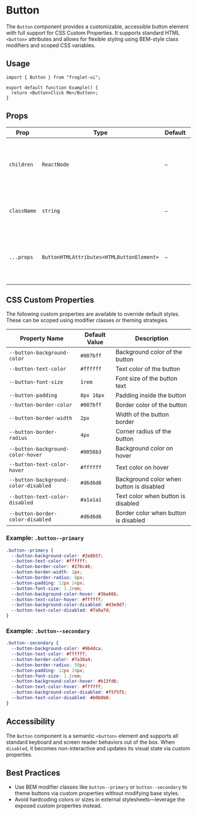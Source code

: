 # Button

The `Button` component provides a customizable, accessible button element with full support for CSS Custom Properties. It supports standard HTML `<button>` attributes and allows for flexible styling using BEM-style class modifiers and scoped CSS variables.

## Usage

```tsx
import { Button } from "froglet-ui";

export default function Example() {
  return <Button>Click Me</Button>;
}
```

## Props

| Prop        | Type                                      | Default | Description                                                                |
| ----------- | ----------------------------------------- | ------- | -------------------------------------------------------------------------- |
| `children`  | `ReactNode`                               | `—`     | Content inside the button. Supports text, icons, and other elements.       |
| `className` | `string`                                  | `—`     | Additional classes to modify appearance or behavior.                       |
| `...props`  | `ButtonHTMLAttributes<HTMLButtonElement>` | `—`     | All standard HTML button attributes (e.g., `type`, `disabled`, `onClick`). |

## CSS Custom Properties

The following custom properties are available to override default styles. These can be scoped using modifier classes or theming strategies.

| Property Name                        | Default Value | Description                              |
| ------------------------------------ | ------------- | ---------------------------------------- |
| `--button-background-color`          | `#007bff`     | Background color of the button           |
| `--button-text-color`                | `#ffffff`     | Text color of the button                 |
| `--button-font-size`                 | `1rem`        | Font size of the button text             |
| `--button-padding`                   | `8px 16px`    | Padding inside the button                |
| `--button-border-color`              | `#007bff`     | Border color of the button               |
| `--button-border-width`              | `2px`         | Width of the button border               |
| `--button-border-radius`             | `4px`         | Corner radius of the button              |
| `--button-background-color-hover`    | `#0056b3`     | Background color on hover                |
| `--button-text-color-hover`          | `#ffffff`     | Text color on hover                      |
| `--button-background-color-disabled` | `#d6d6d6`     | Background color when button is disabled |
| `--button-text-color-disabled`       | `#a1a1a1`     | Text color when button is disabled       |
| `--button-border-color-disabled`     | `#d6d6d6`     | Border color when button is disabled     |

### Example: `.button--primary`

```css
.button--primary {
  --button-background-color: #2e8b57;
  --button-text-color: #ffffff;
  --button-border-color: #276c46;
  --button-border-width: 2px;
  --button-border-radius: 8px;
  --button-padding: 12px 24px;
  --button-font-size: 1.2rem;
  --button-background-color-hover: #3ba66b;
  --button-text-color-hover: #ffffff;
  --button-background-color-disabled: #d3e9d7;
  --button-text-color-disabled: #7a9a7d;
}
```

### Example: `.button--secondary`

```css
.button--secondary {
  --button-background-color: #9b4dca;
  --button-text-color: #ffffff;
  --button-border-color: #7a36a4;
  --button-border-radius: 50px;
  --button-padding: 12px 24px;
  --button-font-size: 1.2rem;
  --button-background-color-hover: #b13fd6;
  --button-text-color-hover: #ffffff;
  --button-background-color-disabled: #f5f5f5;
  --button-text-color-disabled: #b0b0b0;
}
```

## Accessibility

The `Button` component is a semantic `<button>` element and supports all standard keyboard and screen reader behaviors out of the box. When `disabled`, it becomes non-interactive and updates its visual state via custom properties.

## Best Practices

- Use BEM modifier classes like `button--primary` or `button--secondary` to theme buttons via custom properties without modifying base styles.
- Avoid hardcoding colors or sizes in external stylesheets—leverage the exposed custom properties instead.
